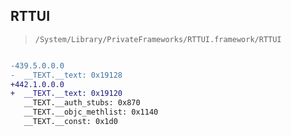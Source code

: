 ## RTTUI

> `/System/Library/PrivateFrameworks/RTTUI.framework/RTTUI`

```diff

-439.5.0.0.0
-  __TEXT.__text: 0x19128
+442.1.0.0.0
+  __TEXT.__text: 0x19120
   __TEXT.__auth_stubs: 0x870
   __TEXT.__objc_methlist: 0x1140
   __TEXT.__const: 0x1d0

```
